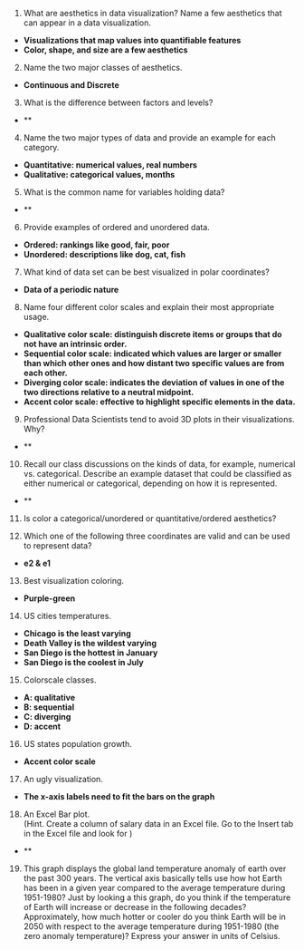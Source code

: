 1. What are aesthetics in data visualization? Name a few aesthetics that can appear in a data visualization.  
- **Visualizations that map values into quantifiable features**  
- **Color, shape, and size are a few aesthetics**  
2. Name the two major classes of aesthetics.  
- **Continuous and Discrete**  
3. What is the difference between factors and levels?  
- **
4. Name the two major types of data and provide an example for each category.  
- **Quantitative: numerical values, real numbers**  
- **Qualitative: categorical values, months**  
5. What is the common name for variables holding data?  
- **  
6. Provide examples of ordered and unordered data.  
- **Ordered: rankings like good, fair, poor**  
- **Unordered: descriptions like dog, cat, fish**  
7. What kind of data set can be best visualized in polar coordinates?  
- **Data of a periodic nature**  
8. Name four different color scales and explain their most appropriate usage.  
- **Qualitative color scale: distinguish discrete items or groups that do not have an intrinsic order.**  
- **Sequential color scale: indicated which values are larger or smaller than which other ones and how distant two specific values are from each other.**  
- **Diverging color scale: indicates the deviation of values in one of the two directions relative to a neutral midpoint.**  
- **Accent color scale: effective to highlight specific elements in the data.**  
9. Professional Data Scientists tend to avoid 3D plots in their visualizations. Why?  
- **   
10. Recall our class discussions on the kinds of data, for example, numerical vs. categorical.
Describe an example dataset that could be classified as either numerical or categorical, depending on how it is represented.  
- **
11. Is color a categorical/unordered or quantitative/ordered aesthetics?  

12. Which one of the following three coordinates are valid and can be used to represent data?   
- **e2 & e1**   
13. Best visualization coloring.     
- **Purple-green**   
14. US cities temperatures.   
- **Chicago is the least varying**  
- **Death Valley is the wildest varying**
- **San Diego is the hottest in January**
- **San Diego is the coolest in July**  
15. Colorscale classes.  
- **A: qualitative**  
- **B: sequential**  
- **C: diverging**
- **D: accent**  
16. US states population growth.  
- **Accent color scale**  
17. An ugly visualization.
- **The x-axis labels need to fit the bars on the graph**   
18. An Excel Bar plot.  
(Hint. Create a column of salary data in an Excel file. Go to the Insert tab in the Excel file and look for )
- **  
19. This graph displays the global land temperature anomaly of earth over the past 300 years. The vertical axis basically tells use how hot Earth has been in a given year compared to the average temperature during 1951-1980? Just by looking a this graph, do you think if the temperature of Earth will increase or decrease in the following decades? Approximately, how much hotter or cooler do you think Earth will be in 2050 with respect to the average temperature during 1951-1980 (the zero anomaly temperature)? Express your answer in units of Celsius.  
